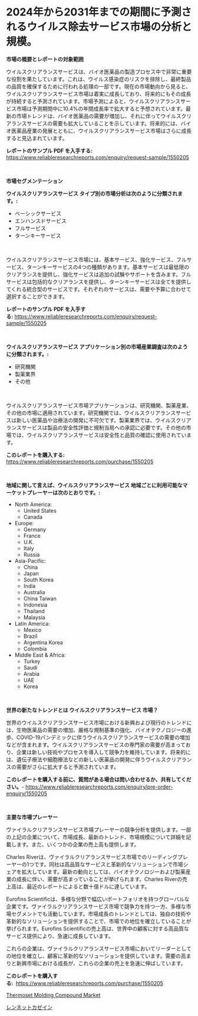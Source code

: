 <p><h1>2024年から2031年までの期間に予測されるウイルス除去サービス市場の分析と規模。</h1></p><p><strong>市場の概要とレポートの対象範囲</strong></p>
<p><p>ウイルスクリアランスサービスは、バイオ医薬品の製造プロセス中で非常に重要な役割を果たしています。これは、ウイルス感染症のリスクを排除し、最終製品の品質を確保するために行われる処理の一部です。現在の市場動向から見ると、ウイルスクリアランスサービス市場は着実に成長しており、将来的にもその成長が持続すると予測されています。市場予測によると、ウイルスクリアランスサービス市場は予測期間中に10.4%の年間成長率で拡大すると予想されています。最新の市場トレンドは、バイオ医薬品の需要が増加し、それに伴ってウイルスクリアランスサービスの需要も拡大していることを示しています。将来的には、バイオ医薬品産業の発展とともに、ウイルスクリアランスサービス市場はさらに成長すると見込まれています。</p></p>
<p><strong>レポートのサンプル PDF を入手する:</strong> <a href="https://www.reliableresearchreports.com/enquiry/request-sample/1550205">https://www.reliableresearchreports.com/enquiry/request-sample/1550205</a></p>
<p>&nbsp;</p>
<p><strong>市場セグメンテーション</strong></p>
<p><strong>ウイルスクリアランスサービス タイプ別の市場分析は次のように分類されます。:</strong></p>
<p><ul><li>ベーシックサービス</li><li>エンハンスドサービス</li><li>フルサービス</li><li>ターンキーサービス</li></ul></p>
<p>&nbsp;</p>
<p><p>ウイルスクリアランスサービス市場には、基本サービス、強化サービス、フルサービス、ターンキーサービスの4つの種類があります。基本サービスは最低限のクリアランスを提供し、強化サービスは追加の試験やサポートを含みます。フルサービスは包括的なクリアランスを提供し、ターンキーサービスは全てを提供してくれる統合型のサービスです。それぞれのサービスは、需要や予算に合わせて選択することができます。</p></p>
<p><strong>レポートのサンプル PDF を入手する:</strong>&nbsp;<a href="https://www.reliableresearchreports.com/enquiry/request-sample/1550205">https://www.reliableresearchreports.com/enquiry/request-sample/1550205</a></p>
<p>&nbsp;</p>
<p><strong> ウイルスクリアランスサービス アプリケーション別の市場産業調査は次のように分類されます。:</strong></p>
<p><ul><li>研究機関</li><li>製薬業界</li><li>その他</li></ul></p>
<p>&nbsp;</p>
<p><p>ウイルスクリアランスサービス市場アプリケーションは、研究機関、製薬産業、その他の市場に適用されています。研究機関では、ウイルスクリアランスサービスは新しい医薬品や治療法の開発に不可欠です。製薬業界では、ウイルスクリアランスサービスは製品の安全性評価と規制当局への承認に必要です。その他の市場では、ウイルスクリアランスサービスは安全性と品質の確認に使用されています。</p></p>
<p><strong>このレポートを購入する:</strong>&nbsp; <a href="https://www.reliableresearchreports.com/purchase/1550205">https://www.reliableresearchreports.com/purchase/1550205</a></p>
<p>&nbsp;</p>
<p><strong>地域に関して言えば、ウイルスクリアランスサービス 地域ごとに利用可能なマーケットプレーヤーは次のとおりです。:</strong></p>
<p><ul>
    <li>
        North America:
        <ul>
            <li>United States</li>
            <li>Canada</li>
        </ul>
    </li>
    <li>
        Europe:
        <ul>
            <li>Germany</li>
            <li>France</li>
            <li>U.K.</li>
            <li>Italy</li>
            <li>Russia</li>
        </ul>
    </li>
    <li>
        Asia-Pacific:
        <ul>
            <li>China</li>
            <li>Japan</li>
            <li>South Korea</li>
            <li>India</li>
            <li>Australia</li>
            <li>China Taiwan</li>
            <li>Indonesia</li>
            <li>Thailand</li>
            <li>Malaysia</li>
        </ul>
    </li>
    <li>
        Latin America:
        <ul>
            <li>Mexico</li>
            <li>Brazil</li>
            <li>Argentina Korea</li>
            <li>Colombia</li>
        </ul>
    </li>
    <li>
        Middle East & Africa:
        <ul>
            <li>Turkey</li>
            <li>Saudi</li>
            <li>Arabia</li>
            <li>UAE</li>
            <li>Korea</li>
        </ul>
    </li>
    </ul></p>
<p>&nbsp;</p>
<p><strong>世界の新たなトレンドとは ウイルスクリアランスサービス 市場？</strong></p>
<p><p>世界のウイルスクリアランスサービス市場における新興および現行のトレンドには、生物医薬品の需要の増加、厳格な規制基準の強化、バイオテクノロジーの進歩、COVID-19パンデミックに伴うウイルスクリアランスサービスの需要の増加などが含まれます。ウイルスクリアランスサービスの専門家の需要が高まっており、企業は新しい技術やプロセスを導入して競争力を維持しています。将来的には、遺伝子療法や細胞療法などの新しい医薬品の開発に伴うウイルスクリアランスの需要がさらに拡大すると予測されています。</p></p>
<p><strong>このレポートを購入する前に、質問がある場合は問い合わせるか、共有してください。</strong>- <a href="https://www.reliableresearchreports.com/enquiry/pre-order-enquiry/1550205">https://www.reliableresearchreports.com/enquiry/pre-order-enquiry/1550205</a></p>
<p>&nbsp;</p>
<p><strong>主要な市場プレーヤー</strong></p>
<p><p>ヴァイラルクリアランスサービス市場プレーヤーの競争分析を提供します。一部の上記の企業について、市場成長、最新のトレンド、市場規模について詳細を記載します。また、いくつかの企業の売上高も提供します。</p><p>Charles Riverは、ヴァイラルクリアランスサービス市場でのリーディングプレーヤーの1つです。同社は高品質なサービスと革新的なソリューションで市場シェアを拡大しています。最新の動向としては、バイオテクノロジーおよび製薬産業の成長に伴い、需要が高まっていることが挙げられます。Charles Riverの売上高は、最近のレポートによると数十億ドルに達しています。</p><p>Eurofins Scientificは、多様な分野で幅広いポートフォリオを持つグローバルな企業です。ヴァイラルクリアランスサービス市場で競争力を持つ一方、多様な市場セグメントでも活動しています。市場成長のトレンドとしては、独自の技術や革新的なソリューションを提供することで、市場での地位を確立していることが挙げられます。Eurofins Scientificの売上高は、世界中の顧客に対する高品質なサービス提供により、急速に成長しています。</p><p>これらの企業は、ヴァイラルクリアランスサービス市場においてリーダーとしての地位を確立し、顧客に革新的なソリューションを提供しています。需要の高まりと新興市場における成長が、これらの企業の売上を急速に伸ばしています。</p></p>
<p><strong>このレポートを購入する:</strong>&nbsp;&nbsp;<a href="https://www.reliableresearchreports.com/purchase/1550205">https://www.reliableresearchreports.com/purchase/1550205</a></p>
<p><p><a href="https://angry-finch-aaf.notion.site/Thermoset-Molding-Compound-Market-A-Comprehensive-Report-of-its-Market-Share-Growth-Trends-2024--7930d42b8a3444da9b7d58562a5e611e">Thermoset Molding Compound Market</a></p><p><a href="https://github.com/SantosDicki04/Market-Research-Report-List-1/blob/main/888631417203.md">レンネットカゼイン</a></p></p>